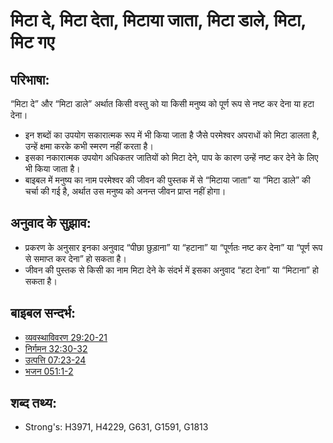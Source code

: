 # मिटा दे, मिटा देता, मिटाया जाता, मिटा डाले, मिटा, मिट गए #

## परिभाषा: ##

“मिटा दे” और “मिटा डाले” अर्थात किसी वस्तु को या किसी मनुष्य को पूर्ण रूप से नष्ट कर देना या हटा देना।

* इन शब्दों का उपयोग सकारात्मक रूप में भी किया जाता है जैसे परमेश्वर अपराधों को मिटा डालता है, उन्हें क्षमा करके कभी स्मरण नहीं करता है।
* इसका नकारात्मक उपयोग अधिकतर जातियों को मिटा देने, पाप के कारण उन्हें नष्ट कर देने के लिए भी किया जाता है।
* बाइबल में मनुष्य का नाम परमेश्वर की जीवन की पुस्तक में से “मिटाया जाता” या “मिटा डाले” की चर्चा की गई है, अर्थात उस मनुष्य को अनन्त जीवन प्राप्त नहीं होगा।

## अनुवाद के सुझाव: ##

* प्रकरण के अनुसार इनका अनुवाद “पीछा छुड़ाना” या “हटाना” या “पूर्णतः नष्ट कर देना” या “पूर्ण रूप से समाप्त कर देना” हो सकता है।
* जीवन की पुस्तक से किसी का नाम मिटा देने के संदर्भ में इसका अनुवाद “हटा देना” या “मिटाना” हो सकता है।

## बाइबल सन्दर्भ: ##

* [व्यवस्थाविवरण 29:20-21](rc://en/tn/help/deu/29/20)
* [निर्गमन 32:30-32](rc://en/tn/help/exo/32/30)
* [उत्पत्ति 07:23-24](rc://en/tn/help/gen/07/23)
* [भजन 051:1-2](rc://en/tn/help/psa/051/001)

## शब्द तथ्य: ##

* Strong's: H3971, H4229, G631, G1591, G1813
